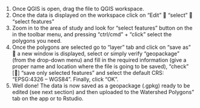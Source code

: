 1)	Once QGIS is open, drag the file to QGIS workspace. 
2)	Once the data is displayed on the workspace click on “Edit”  “select”  “select features”
3)	Zoom in to the area of study and look for “select features” button on the in the toolbar menu, and pressing “ctrl/cmd” + “click” select the polygons you need.
4)	Once the polygons are selected go to “layer” tab and click on “save as”  a new window is displayed, select or simply verify “geopackage” (from the drop-down menu) and fill in the required information (give a proper name and location where the file is going to be saved), “check” [] “save only selected features” and select the default CRS: “EPSG:4326 – WGS84”. Finally, click “OK”. 
5)	Well done! The data is now saved as a geopackage (.gpkg) ready to be edited (see next section) and then uploaded to the Watershed Polygons” tab on the app or to Rstudio.
